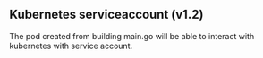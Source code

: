 ## Kubernetes serviceaccount (v1.2)

The pod created from building main.go will be able to interact with kubernetes
with service account.
